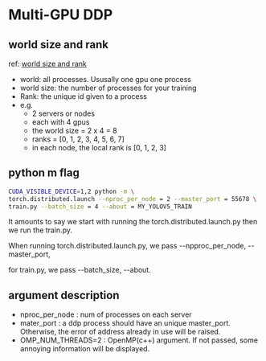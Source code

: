 # Multi-GPU DDP
## world size and rank
ref: [world size and rank](https://stackoverflow.com/questions/58271635/in-distributed-computing-what-are-world-size-and-rank#:~:text=Local%20rank%20is%20the%20a,5%2C%206%2C%207%5D%20)
- world: all processes. Ususally one gpu one process
- world size: the number of processes for your training
- Rank: the unique id given to a process
- e.g.
    - 2 servers or nodes
    - each with 4 gpus
    - the world size = 2 x 4 = 8
    - ranks = [0, 1, 2, 3, 4, 5, 6, 7]
    - in each node, the local rank is [0, 1, 2, 3]

## python m flag
```bash
CUDA_VISIBLE_DEVICE=1,2 python -m \
torch.distributed.launch --nproc_per_node = 2 --master_port = 55678 \
train.py --batch_size = 4 --about = MY_YOLOV5_TRAIN
```
It amounts to say we start with running the torch.distributed.launch.py then we run the train.py.

When running torch.distributed.launch.py, we pass --npproc_per_node, --master_port, 

for train.py, we pass --batch_size, --about.

## argument description
- nproc_per_node : num of processes on each server
- mater_port : a ddp process should have an unique master_port. Otherwise, the error of address already in use will be raised.
- OMP_NUM_THREADS=2 : OpenMP(c++) argument. If not passed, some annoying information will be displayed.
